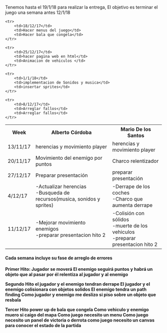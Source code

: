 Tenemos hasta el 19/1/18 para realizar la entrega, El objetivo es terminar el juego una semana antes 12/1/18


<table style="width:100%">
  <tr>
    <th>Week</th>
    <th>Alberto Córdoba</th> 
    <th>Mario De los Santos</th>
  </tr>
  <tr>
    <td>13/11/17</td>
    <td>herencias y movimiento player</td> 
    <td>herencias y movimiento player</td>
  </tr>
  <tr>
    <td>20/11/17</td>
    <td>Movimiento del enemigo por puntos</td> 
    <td>Charco relentizador</td>
  </tr>
  <tr>
    <td>27/12/17</td>
    <td>Preparar presentación</td> 
    <td>preparar presentación</td>
  </tr>
   <tr>
    <td>4/12/17</td>
    <td>-Actualizar herencias<br>
		-Busqueda de recursos(musica, sonidos y sprites)
	</td> 
    <td>-Derrape de los coches<br> 
		-Charco que aumenta derrape
	</td>
	</tr>
	<tr>
	<td>11/12/17</td>
    <td>-Mejorar movimiento enemigos
		<br>-preparar presentacion hito 2</td> 
    <td>-Colisión con sólidos
		<br>-muerte de los vehiculos
		<br>-preparar presentacion hito 2</td>
	</tr>
	
	<tr>
		<td>18/12/17</td>
		<td>Hacer menus del juego</td> 
		<td>Hacer bala que congela</td>
	</tr>
	
	<tr>
		<td>25/12/17</td>
		<td>hacer pagina web en html</td> 
		<td>Animacion de vehiculos </td>
	</tr>
	
	<tr>
		<td>1/1/18</td>
		<td>implementacion de Sonidos y musica</td> 
		<td>insertar sprites</td>
	</tr>
	
	<tr>
		<td>8/12/17</td>
		<td>Arreglar fallos</td> 
		<td>Arreglar fallos</td>
	</tr>
</table>
<h4>Cada semana incluye su fase de arreglo de errores<h4>


Primer Hito:
Jugador se moverá
El enemigo seguirá puntos
y habrá un objeto que al pasar por él relentiza al jugador y al enemigo


Segundo Hito
el jugador y el enemigo tendran derrape
El jugador y el enemigo colisionara con objetos solidos
El enemigo tendra un path finding
Como jugador y enemigo me deslizo si piso sobre un objeto que resbala

Tercer Hito
power up de bala que congela
Como vehiculo y enemigo muero si caigo del mapa
Como juego necesito un menu
Como juego necesito un panel de victoria o derrota
como juego necesito un canvas para conocer el estado de la partida
